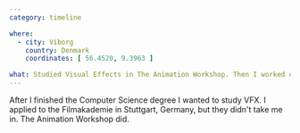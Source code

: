 ```yaml
---
category: timeline

where:
  - city: Viborg
    country: Denmark
    coordinates: [ 56.4520, 9.3963 ]

what: Studied Visual Effects in The Animation Workshop. Then I worked on Augmented and lived in the lake house.
---
```


After I finished the Computer Science degree I wanted to study VFX. I applied to the Filmakademie in Stuttgart, Germany, but they didn't take me in. The Animation Workshop did.